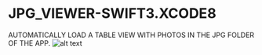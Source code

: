 # JPG_VIEWER-SWIFT3.XCODE8
AUTOMATICALLY LOAD A TABLE VIEW WITH PHOTOS IN THE JPG FOLDER OF THE APP.
![alt text](https://raw.githubusercontent.com/IOS_JPG_VIEWER-SWIFT3.XCODE8/PHOTO_VIEWER.png)
